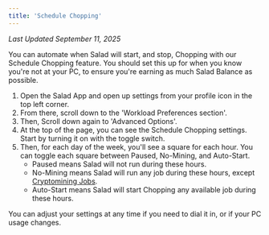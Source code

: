 ```yaml
---
title: 'Schedule Chopping'
---
```


_Last Updated September 11, 2025_

You can automate when Salad will start, and stop, Chopping with our Schedule Chopping feature. You should set this up
for when you know you're not at your PC, to ensure you're earning as much Salad Balance as possible.

1. Open the Salad App and open up settings from your profile icon in the top left corner.
2. From there, scroll down to the 'Workload Preferences section'.
3. Then, Scroll down again to 'Advanced Options'.
4. At the top of the page, you can see the Schedule Chopping settings. Start by turning it on with the toggle switch.
5. Then, for each day of the week, you'll see a square for each hour. You can toggle each square between Paused,
   No-Mining, and Auto-Start.
   - Paused means Salad will not run during these hours.
   - No-Mining means Salad will run any job during these hours, except
     [Cryptomining Jobs](/docs/guides/getting-jobs/getting-cryptomining-jobs).
   - Auto-Start means Salad will start Chopping any available job during these hours.

You can adjust your settings at any time if you need to dial it in, or if your PC usage changes.
